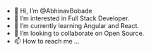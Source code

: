 - 👋 Hi, I’m @AbhinavBobade
- 👀 I’m interested in Full Stack Developer.
- 🌱 I’m currently learning Angular and React.
- 💞️ I’m looking to collaborate on Open Source.
- 📫 How to reach me ...

<!---
AbhinavBobade/AbhinavBobade is a ✨ special ✨ repository because its `README.md` (this file) appears on your GitHub profile.
You can click the Preview link to take a look at your changes.
--->
